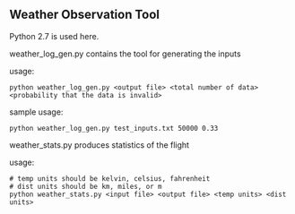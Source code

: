 Weather Observation Tool
------------------------

Python 2.7 is used here.

weather_log_gen.py contains the tool for generating the inputs

usage:

```
python weather_log_gen.py <output file> <total number of data> <probability that the data is invalid>
```

sample usage:
```
python weather_log_gen.py test_inputs.txt 50000 0.33
```


weather_stats.py produces statistics of the flight

usage:

```
# temp units should be kelvin, celsius, fahrenheit
# dist units should be km, miles, or m
python weather_stats.py <input file> <output file> <temp units> <dist units>
```
